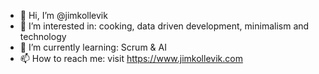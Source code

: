 - 👋 Hi, I’m @jimkollevik
- 👀 I’m interested in: cooking, data driven development, minimalism and technology
- 🌱 I’m currently learning: Scrum & AI
- 📫 How to reach me: visit <a href="https://jimkollevik.com" target="_blank">https://www.jimkollevik.com</a>
